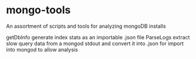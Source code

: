 # mongo-tools
 An assortment of scripts and tools for analyzing mongoDB installs

getDbInfo generate index stats as an importable .json file
ParseLogs extract slow query data from a mongod stdout and convert it into .json
     for import into mongod to allow analysis
